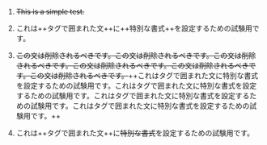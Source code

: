 1. ~~This is a simple test.~~

1. これは++タグで囲まれた文++に++特別な書式++を設定するための試験用です。

1. ~~この文は削除されるべきです。この文は削除されるべきです。この文は削除されるべきです。この文は削除されるべきです。この文は削除されるべきです。この文は削除されるべきです。~~++これはタグで囲まれた文に特別な書式を設定するための試験用です。これはタグで囲まれた文に特別な書式を設定するための試験用です。これはタグで囲まれた文に特別な書式を設定するための試験用です。これはタグで囲まれた文に特別な書式を設定するための試験用です。++

1. これは++タグで囲まれた文++に~~特別な書式~~を設定するための試験用です。
